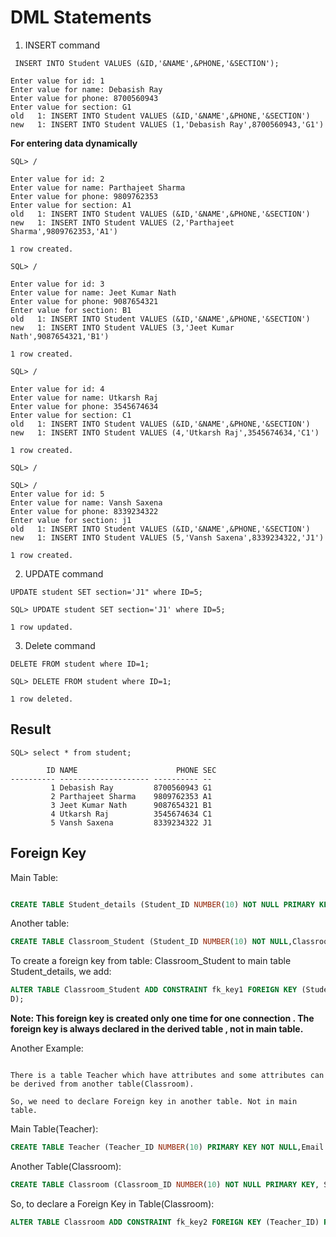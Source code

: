 # DML Statements

1. INSERT command

```mysql
 INSERT INTO Student VALUES (&ID,'&NAME',&PHONE,'&SECTION');
```

```text
Enter value for id: 1
Enter value for name: Debasish Ray
Enter value for phone: 8700560943
Enter value for section: G1
old   1: INSERT INTO Student VALUES (&ID,'&NAME',&PHONE,'&SECTION')
new   1: INSERT INTO Student VALUES (1,'Debasish Ray',8700560943,'G1')
```

**For entering data dynamically**

```mysql
SQL> /
```

```text
Enter value for id: 2
Enter value for name: Parthajeet Sharma
Enter value for phone: 9809762353
Enter value for section: A1
old   1: INSERT INTO Student VALUES (&ID,'&NAME',&PHONE,'&SECTION')
new   1: INSERT INTO Student VALUES (2,'Parthajeet Sharma',9809762353,'A1')

1 row created.
```

```mysql
SQL> /
```

```text
Enter value for id: 3
Enter value for name: Jeet Kumar Nath
Enter value for phone: 9087654321
Enter value for section: B1
old   1: INSERT INTO Student VALUES (&ID,'&NAME',&PHONE,'&SECTION')
new   1: INSERT INTO Student VALUES (3,'Jeet Kumar Nath',9087654321,'B1')

1 row created.
```

```mysql
SQL> /
```

```text
Enter value for id: 4
Enter value for name: Utkarsh Raj
Enter value for phone: 3545674634
Enter value for section: C1
old   1: INSERT INTO Student VALUES (&ID,'&NAME',&PHONE,'&SECTION')
new   1: INSERT INTO Student VALUES (4,'Utkarsh Raj',3545674634,'C1')

1 row created.
```

```mysql
SQL> /
```

```text
SQL> /
Enter value for id: 5
Enter value for name: Vansh Saxena
Enter value for phone: 8339234322
Enter value for section: j1
old   1: INSERT INTO Student VALUES (&ID,'&NAME',&PHONE,'&SECTION')
new   1: INSERT INTO Student VALUES (5,'Vansh Saxena',8339234322,'J1')

1 row created.
```

2. UPDATE command

```mysql
UPDATE student SET section='J1" where ID=5;
```

```text
SQL> UPDATE student SET section='J1' where ID=5;

1 row updated.
```

3. Delete command

```mysql
DELETE FROM student where ID=1;
```

```text
SQL> DELETE FROM student where ID=1;

1 row deleted.
```

## Result

```text
SQL> select * from student;

        ID NAME                      PHONE SEC
---------- -------------------- ---------- --
         1 Debasish Ray         8700560943 G1
         2 Parthajeet Sharma    9809762353 A1
         3 Jeet Kumar Nath      9087654321 B1
         4 Utkarsh Raj          3545674634 C1
         5 Vansh Saxena         8339234322 J1
```

## Foreign Key

Main Table:

```sql

CREATE TABLE Student_details (Student_ID NUMBER(10) NOT NULL PRIMARY KEY,Email VARCHAR2(23) NOT NULL,Password VARCHAR2(10) NOT NULL, Name VARCHAR2(20) NOT NULL,DOB DATE,Sex VARCHAR2(2) NOT NULL,Address VARCHAR2(20) NOT NULL,Phone NUMBER(10) NOT NULL,Date_of_join VARCHAR2(20) NOT NULL);

```

Another table:

```sql
CREATE TABLE Classroom_Student (Student_ID NUMBER(10) NOT NULL,Classroom_ID NUMBER(10) NOT NULL);
```

To create a foreign key from table: Classroom_Student to main table Student_details, we add:

```sql
ALTER TABLE Classroom_Student ADD CONSTRAINT fk_key1 FOREIGN KEY (Student_ID) REFERENCES Student_details(Student_I
D);
```

**Note: This foreign key is created only one time for one connection . The foreign key is always declared in the derived table , not in main table.**

Another Example:

```text

There is a table Teacher which have attributes and some attributes can be derived from another table(Classroom).

So, we need to declare Foreign key in another table. Not in main table.
```

Main Table(Teacher):

```sql
CREATE TABLE Teacher (Teacher_ID NUMBER(10) PRIMARY KEY NOT NULL,Email VARCHAR(20) NOT NULL, Password VARCHAR2(20) NOT NULL, Name VARCHAR(20) NOT NULL,DOB DATE,Sex VARCHAR2(2) NOT NULL,Address VARCHAR2(20) NOT NULL,Phone NUMBER(10) NOT NULL, Date_of_join VARCHAR2(20) NOT NULL);
```

Another Table(Classroom):

```sql
CREATE TABLE Classroom (Classroom_ID NUMBER(10) NOT NULL PRIMARY KEY, Section VARCHAR2(10) NOT NULL, Grade NUMBER(2) NOT NULL,Teacher_ID NUMBER(10) NOT NULL);
```


So, to declare a Foreign Key in Table(Classroom):

```sql
ALTER TABLE Classroom ADD CONSTRAINT fk_key2 FOREIGN KEY (Teacher_ID) REFERENCES Teacher(Teacher_ID);
```